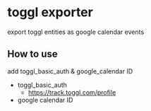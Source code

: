 # toggl exporter
export toggl entities as google calendar events

## How to use

add toggl_basic_auth & google_calendar ID

- toggl_basic_auth
    - https://track.toggl.com/profile
- google calendar ID